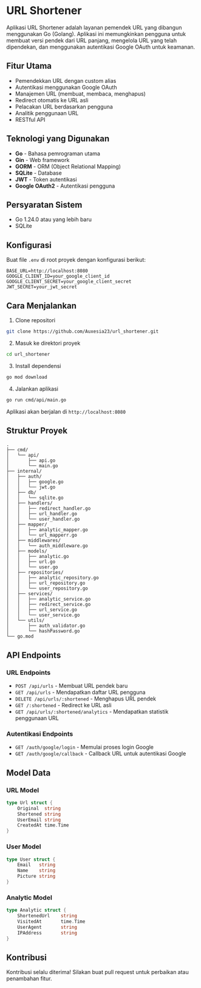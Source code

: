 # URL Shortener

Aplikasi URL Shortener adalah layanan pemendek URL yang dibangun menggunakan Go (Golang). Aplikasi ini memungkinkan pengguna untuk membuat versi pendek dari URL panjang, mengelola URL yang telah dipendekan, dan menggunakan autentikasi Google OAuth untuk keamanan.

## Fitur Utama

- Pemendekkan URL dengan custom alias
- Autentikasi menggunakan Google OAuth
- Manajemen URL (membuat, membaca, menghapus)
- Redirect otomatis ke URL asli
- Pelacakan URL berdasarkan pengguna
- Analitik penggunaan URL
- RESTful API

## Teknologi yang Digunakan

- **Go** - Bahasa pemrograman utama
- **Gin** - Web framework
- **GORM** - ORM (Object Relational Mapping)
- **SQLite** - Database
- **JWT** - Token autentikasi
- **Google OAuth2** - Autentikasi pengguna

## Persyaratan Sistem

- Go 1.24.0 atau yang lebih baru
- SQLite

## Konfigurasi

Buat file `.env` di root proyek dengan konfigurasi berikut:

```env
BASE_URL=http://localhost:8080
GOOGLE_CLIENT_ID=your_google_client_id
GOOGLE_CLIENT_SECRET=your_google_client_secret
JWT_SECRET=your_jwt_secret
```

## Cara Menjalankan

1. Clone repositori
```bash
git clone https://github.com/Auxesia23/url_shortener.git
```

2. Masuk ke direktori proyek
```bash
cd url_shortener
```

3. Install dependensi
```bash
go mod download
```

4. Jalankan aplikasi
```bash
go run cmd/api/main.go
```

Aplikasi akan berjalan di `http://localhost:8080`

## Struktur Proyek

```
.
├── cmd/
│   └── api/
│       ├── api.go
│       └── main.go
├── internal/
│   ├── auth/
│   │   ├── google.go
│   │   └── jwt.go
│   ├── db/
│   │   └── sqlite.go
│   ├── handlers/
│   │   ├── redirect_handler.go
│   │   ├── url_handler.go
│   │   └── user_handler.go
│   ├── mapper/
│   │   ├── analytic_mapper.go
│   │   └── url_mapperr.go
│   ├── middlewares/
│   │   └── auth_middleware.go
│   ├── models/
│   │   ├── analytic.go
│   │   ├── url.go
│   │   └── user.go
│   ├── repositories/
│   │   ├── analytic_repository.go
│   │   ├── url_repository.go
│   │   └── user_repository.go
│   ├── services/
│   │   ├── analytic_service.go
│   │   ├── redirect_service.go
│   │   ├── url_service.go
│   │   └── user_service.go
│   └── utils/
│       ├── auth_validator.go
│       └── hashPassword.go
└── go.mod
```

## API Endpoints

### URL Endpoints

- `POST /api/urls` - Membuat URL pendek baru
- `GET /api/urls` - Mendapatkan daftar URL pengguna
- `DELETE /api/urls/:shortened` - Menghapus URL pendek
- `GET /:shortened` - Redirect ke URL asli
- `GET /api/urls/:shortened/analytics` - Mendapatkan statistik penggunaan URL

### Autentikasi Endpoints

- `GET /auth/google/login` - Memulai proses login Google
- `GET /auth/google/callback` - Callback URL untuk autentikasi Google

## Model Data

### URL Model
```go
type Url struct {
    Original  string
    Shortened string
    UserEmail string
    CreatedAt time.Time
}
```

### User Model
```go
type User struct {
    Email   string
    Name    string
    Picture string
}
```

### Analytic Model
```go
type Analytic struct {
    ShortenedUrl    string
    VisitedAt       time.Time
    UserAgent       string
    IPAddress       string
}
```

## Kontribusi

Kontribusi selalu diterima! Silakan buat pull request untuk perbaikan atau penambahan fitur.
